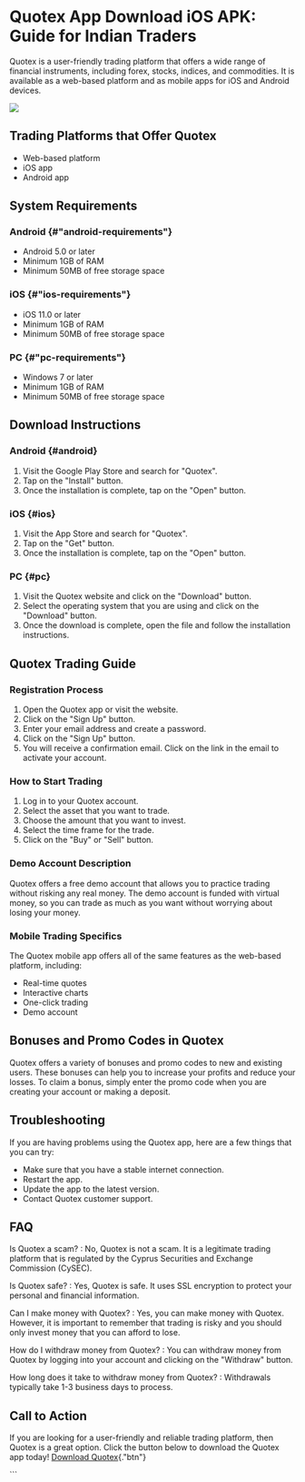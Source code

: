 # Quotex App Download iOS APK: Guide for Indian Traders

Quotex is a user-friendly trading platform that offers a wide range of
financial instruments, including forex, stocks, indices, and
commodities. It is available as a web-based platform and as mobile apps
for iOS and Android devices.

[![](https://static.quotex.io/files/1_en/300_250.jpg)](https://traff.sbs/brokerqxsignupf)

## Trading Platforms that Offer Quotex

-   Web-based platform
-   iOS app
-   Android app

## System Requirements

### Android {#"android-requirements"}

-   Android 5.0 or later
-   Minimum 1GB of RAM
-   Minimum 50MB of free storage space

### iOS {#"ios-requirements"}

-   iOS 11.0 or later
-   Minimum 1GB of RAM
-   Minimum 50MB of free storage space

### PC {#"pc-requirements"}

-   Windows 7 or later
-   Minimum 1GB of RAM
-   Minimum 50MB of free storage space

## Download Instructions

### Android {#android}

1.  Visit the Google Play Store and search for "Quotex".
2.  Tap on the "Install" button.
3.  Once the installation is complete, tap on the "Open" button.

### iOS {#ios}

1.  Visit the App Store and search for "Quotex".
2.  Tap on the "Get" button.
3.  Once the installation is complete, tap on the "Open" button.

### PC {#pc}

1.  Visit the Quotex website and click on the "Download" button.
2.  Select the operating system that you are using and click on the
    "Download" button.
3.  Once the download is complete, open the file and follow the
    installation instructions.

## Quotex Trading Guide

### Registration Process

1.  Open the Quotex app or visit the website.
2.  Click on the "Sign Up" button.
3.  Enter your email address and create a password.
4.  Click on the "Sign Up" button.
5.  You will receive a confirmation email. Click on the link in the
    email to activate your account.

### How to Start Trading

1.  Log in to your Quotex account.
2.  Select the asset that you want to trade.
3.  Choose the amount that you want to invest.
4.  Select the time frame for the trade.
5.  Click on the "Buy" or "Sell" button.

### Demo Account Description

Quotex offers a free demo account that allows you to practice trading
without risking any real money. The demo account is funded with virtual
money, so you can trade as much as you want without worrying about
losing your money.

### Mobile Trading Specifics

The Quotex mobile app offers all of the same features as the web-based
platform, including:

-   Real-time quotes
-   Interactive charts
-   One-click trading
-   Demo account

## Bonuses and Promo Codes in Quotex

Quotex offers a variety of bonuses and promo codes to new and existing
users. These bonuses can help you to increase your profits and reduce
your losses. To claim a bonus, simply enter the promo code when you are
creating your account or making a deposit.

## Troubleshooting

If you are having problems using the Quotex app, here are a few things
that you can try:

-   Make sure that you have a stable internet connection.
-   Restart the app.
-   Update the app to the latest version.
-   Contact Quotex customer support.

## FAQ

Is Quotex a scam?
:   No, Quotex is not a scam. It is a legitimate trading platform that
    is regulated by the Cyprus Securities and Exchange Commission
    (CySEC).

Is Quotex safe?
:   Yes, Quotex is safe. It uses SSL encryption to protect your personal
    and financial information.

Can I make money with Quotex?
:   Yes, you can make money with Quotex. However, it is important to
    remember that trading is risky and you should only invest money that
    you can afford to lose.

How do I withdraw money from Quotex?
:   You can withdraw money from Quotex by logging into your account and
    clicking on the "Withdraw" button.

How long does it take to withdraw money from Quotex?
:   Withdrawals typically take 1-3 business days to process.

## Call to Action

If you are looking for a user-friendly and reliable trading platform,
then Quotex is a great option. Click the button below to download the
Quotex app today! [Download
Quotex](\%22https://traff.sbs/quotexonelink\%22){."btn"}

\`\`\`

